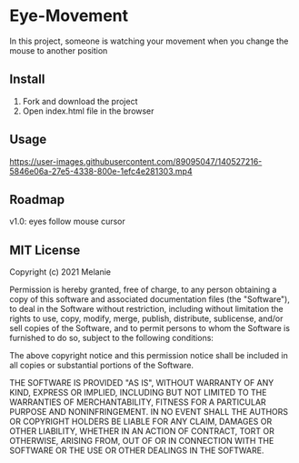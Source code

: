 # Eye-Movement

In this project, someone is watching your movement when you change the mouse to another position

## Install

1. Fork and download the project
2. Open index.html file in the browser

## Usage

https://user-images.githubusercontent.com/89095047/140527216-5846e06a-27e5-4338-800e-1efc4e281303.mp4

##	Roadmap

v1.0: eyes follow mouse cursor

## MIT License

Copyright (c) 2021 Melanie

Permission is hereby granted, free of charge, to any person obtaining a copy
of this software and associated documentation files (the "Software"), to deal
in the Software without restriction, including without limitation the rights
to use, copy, modify, merge, publish, distribute, sublicense, and/or sell
copies of the Software, and to permit persons to whom the Software is
furnished to do so, subject to the following conditions:

The above copyright notice and this permission notice shall be included in all
copies or substantial portions of the Software.

THE SOFTWARE IS PROVIDED "AS IS", WITHOUT WARRANTY OF ANY KIND, EXPRESS OR
IMPLIED, INCLUDING BUT NOT LIMITED TO THE WARRANTIES OF MERCHANTABILITY,
FITNESS FOR A PARTICULAR PURPOSE AND NONINFRINGEMENT. IN NO EVENT SHALL THE
AUTHORS OR COPYRIGHT HOLDERS BE LIABLE FOR ANY CLAIM, DAMAGES OR OTHER
LIABILITY, WHETHER IN AN ACTION OF CONTRACT, TORT OR OTHERWISE, ARISING FROM,
OUT OF OR IN CONNECTION WITH THE SOFTWARE OR THE USE OR OTHER DEALINGS IN THE
SOFTWARE.
